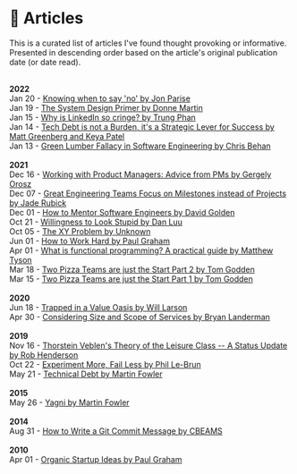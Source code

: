 # 📄 Articles
This is a curated list of articles I've found thought provoking or informative. Presented in descending order based on the article's original publication date (or date read).

<br>
<b>2022</b>
<br>
Jan 20 - <a href="https://github.com/readme/guides/decision-framework">Knowing when to say 'no' by Jon Parise</a>
<br>
Jan 19 - <a href="https://github.com/donnemartin/system-design-primer">The System Design Primer by Donne Martin</a>
<br>
Jan 15 - <a href="https://trungphan.substack.com/p/why-is-linkedin-so-cringe">Why is LinkedIn so cringe? by Trung Phan</a>
<br>
Jan 14 - <a href="https://www.reforge.com/blog/managing-tech-debt">Tech Debt is not a Burden, it's a Strategic Lever for Success by Matt Greenberg and Keya Patel</a>
<br>
Jan 13 - <a href="https://www.chrisbehan.ca/posts/green-lumber-fallacy-in-software">Green Lumber Fallacy in Software Engineering by Chris Behan</a>
<br>

<br>
<b>2021</b>
<br>
Dec 16 - <a href="https://newsletter.pragmaticengineer.com/p/working-with-product-managers-advice-from-pms">Working with Product Managers: Advice from PMs by Gergely Orosz</a>
<br>
Dec 07 - <a href="https://www.rubick.com/milestones-not-projects/">Great Engineering Teams Focus on Milestones instead of Projects by Jade Rubick</a>
<br>
Dec 01 - <a href="https://xdg.me/mentor-engineers/">How to Mentor Software Engineers by David Golden</a>
<br>
Oct 21 - <a href="https://danluu.com/look-stupid/">Willingness to Look Stupid by Dan Luu</a>
<br>
Oct 05 - <a href="https://xyproblem.info/">The XY Problem by Unknown</a>
<br>
Jun 01 - <a href="http://www.paulgraham.com/hwh.html">How to Work Hard by Paul Graham</a>
<br>
Apr 01 - <a href="https://www.infoworld.com/article/3613715/what-is-functional-programming-a-practical-guide.html">What is functional programming? A practical guide by Matthew Tyson</a>
<br>
Mar 18 - <a href="https://aws.amazon.com/blogs/enterprise-strategy/two-pizza-teams-are-just-the-start-accountability-and-empowerment-are-key-to-high-performing-agile-organizations-part-2/">Two Pizza Teams are just the Start Part 2 by Tom Godden</a>
<br>
Mar 15 - <a href="https://aws.amazon.com/blogs/enterprise-strategy/two-pizza-teams-are-just-the-start-accountability-and-empowerment-are-key-to-high-performing-agile-organizations-part-1/">Two Pizza Teams are just the Start Part 1 by Tom Godden</a>
<br>

<br>
<b>2020</b>
<br>
Jun 18 - <a href="https://lethain.com/values-oasis/">Trapped in a Value Oasis by Will Larson</a>
<br>
Apr 30 - <a href="https://aws.amazon.com/blogs/enterprise-strategy/considering-size-and-scope-of-services/">Considering Size and Scope of Services by Bryan Landerman</a>
<br>

<br>
<b>2019</b>
<br>
Nov 16 - <a href="https://quillette.com/2019/11/16/thorstein-veblens-theory-of-the-leisure-class-a-status-update/#:~:text=Thorstein%20Veblen's%20Theory%20of%20the%20Leisure%20Class%E2%80%94A%20Status%20Update,-Rob%20Henderson&text=Luxury%20beliefs%20are%20ideas%20and,class%20with%20their%20material%20accoutrements.">Thorstein Veblen's Theory of the Leisure Class -- A Status Update by Rob Henderson</a>
<br>
Oct 22 - <a href="https://aws.amazon.com/blogs/enterprise-strategy/experiment-more-fail-less/">Experiment More, Fail Less by Phil Le-Brun</a>
<br>
May 21 - <a href="https://martinfowler.com/bliki/TechnicalDebt.html">Technical Debt by Martin Fowler</a>
<br>

<br>
<b>2015</b>
<br>
May 26 - <a href="https://martinfowler.com/bliki/Yagni.html">Yagni by Martin Fowler</a>
<br>

<br>
<b>2014</b>
<br>
Aug 31 - <a href="https://cbea.ms/git-commit/">How to Write a Git Commit Message by CBEAMS</a>
<br>

<br>
<b>2010</b>
<br>
Apr 01 - <a href="http://www.paulgraham.com/organic.html">Organic Startup Ideas by Paul Graham</a>
